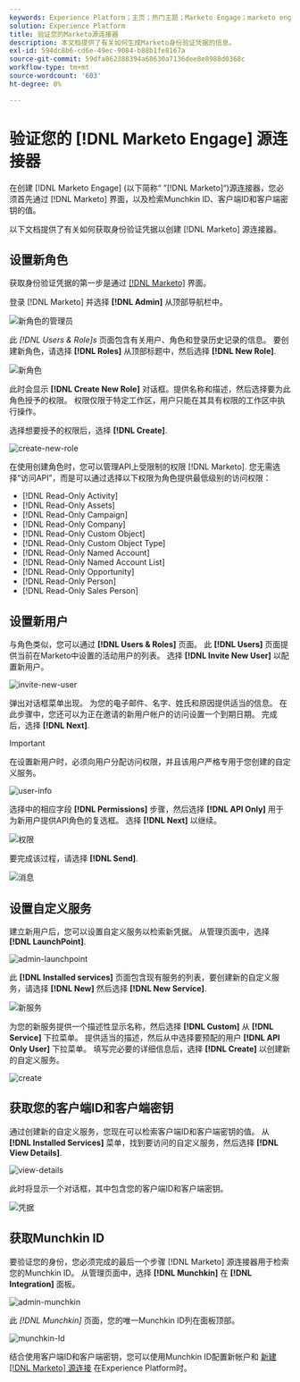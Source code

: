 ```yaml
---
keywords: Experience Platform；主页；热门主题；Marketo Engage；marketo engage；marketo
solution: Experience Platform
title: 验证您的Marketo源连接器
description: 本文档提供了有关如何生成Marketo身份验证凭据的信息。
exl-id: 594dc8b6-cd6e-49ec-9084-b88b1fe8167a
source-git-commit: 59dfa862388394a68630a7136dee8e8988d0368c
workflow-type: tm+mt
source-wordcount: '603'
ht-degree: 0%

---
```


# 验证您的 [!DNL Marketo Engage] 源连接器

在创建 [!DNL Marketo Engage] (以下简称“ ”[!DNL Marketo]“)源连接器，您必须首先通过 [!DNL Marketo] 界面，以及检索Munchkin ID、客户端ID和客户端密钥的值。

以下文档提供了有关如何获取身份验证凭据以创建 [!DNL Marketo] 源连接器。

## 设置新角色

获取身份验证凭据的第一步是通过 [[!DNL Marketo]](https://app-sjint.marketo.com/#MM0A1) 界面。

登录 [!DNL Marketo] 并选择 **[!DNL Admin]** 从顶部导航栏中。

![新角色的管理员](../images/marketo/home.png)

此 *[!DNL Users & Role]s* 页面包含有关用户、角色和登录历史记录的信息。 要创建新角色，请选择 **[!DNL Roles]** 从顶部标题中，然后选择 **[!DNL New Role]**.

![新角色](../images/marketo/new-role.png)

此时会显示 **[!DNL Create New Role]** 对话框。提供名称和描述，然后选择要为此角色授予的权限。 权限仅限于特定工作区，用户只能在其具有权限的工作区中执行操作。

选择想要授予的权限后，选择 **[!DNL Create]**.

![create-new-role](../images/marketo/create-new-role.png)

在使用创建角色时，您可以管理API上受限制的权限 [!DNL Marketo]. 您无需选择“访问API”，而是可以通过选择以下权限为角色提供最低级别的访问权限：

* [!DNL Read-Only Activity]
* [!DNL Read-Only Assets]
* [!DNL Read-Only Campaign]
* [!DNL Read-Only Company]
* [!DNL Read-Only Custom Object]
* [!DNL Read-Only Custom Object Type]
* [!DNL Read-Only Named Account]
* [!DNL Read-Only Named Account List]
* [!DNL Read-Only Opportunity]
* [!DNL Read-Only Person]
* [!DNL Read-Only Sales Person]

## 设置新用户

与角色类似，您可以通过 **[!DNL Users & Roles]** 页面。 此 **[!DNL Users]** 页面提供当前在Marketo中设置的活动用户的列表。 选择 **[!DNL Invite New User]** 以配置新用户。

![invite-new-user](../images/marketo/invite-new-user.png)

弹出对话框菜单出现。 为您的电子邮件、名字、姓氏和原因提供适当的信息。 在此步骤中，您还可以为正在邀请的新用户帐户的访问设置一个到期日期。 完成后，选择 **[!DNL Next]**.

>[!IMPORTANT]
>
>在设置新用户时，必须向用户分配访问权限，并且该用户严格专用于您创建的自定义服务。

![user-info](../images/marketo/new-user-info.png)

选择中的相应字段 **[!DNL Permissions]** 步骤，然后选择 **[!DNL API Only]** 用于为新用户提供API角色的复选框。 选择 **[!DNL Next]** 以继续。

![权限](../images/marketo/permissions.png)

要完成该过程，请选择 **[!DNL Send]**.

![消息](../images/marketo/message.png)

## 设置自定义服务

建立新用户后，您可以设置自定义服务以检索新凭据。 从管理页面中，选择 **[!DNL LaunchPoint]**.

![admin-launchpoint](../images/marketo/admin-launchpoint.png)

此 **[!DNL Installed services]** 页面包含现有服务的列表，要创建新的自定义服务，请选择 **[!DNL New]** 然后选择 **[!DNL New Service]**.

![新服务](../images/marketo/new-service.png)

为您的新服务提供一个描述性显示名称，然后选择 **[!DNL Custom]** 从 **[!DNL Service]** 下拉菜单。 提供适当的描述，然后从中选择要预配的用户 **[!DNL API Only User]** 下拉菜单。 填写完必要的详细信息后，选择 **[!DNL Create]** 以创建新的自定义服务。

![create](../images/marketo/create.png)

## 获取您的客户端ID和客户端密钥

通过创建新的自定义服务，您现在可以检索客户端ID和客户端密钥的值。 从 **[!DNL Installed Services]** 菜单，找到要访问的自定义服务，然后选择 **[!DNL View Details]**.

![view-details](../images/marketo/view-details.png)

此时将显示一个对话框，其中包含您的客户端ID和客户端密钥。

![凭据](../images/marketo/credentials.png)

## 获取Munchkin ID

要验证您的身份，您必须完成的最后一个步骤 [!DNL Marketo] 源连接器用于检索您的Munchkin ID。 从管理页面中，选择 **[!DNL Munchkin]** 在 **[!DNL Integration]** 面板。

![admin-munchkin](../images/marketo/admin-munchkin.png)

此 *[!DNL Munchkin]* 页面，您的唯一Munchkin ID列在面板顶部。

![munchkin-Id](../images/marketo/munchkin-id.png)

结合使用客户端ID和客户端密钥，您可以使用Munchkin ID配置新帐户和 [新建 [!DNL Marketo] 源连接](../../../tutorials/ui/create/adobe-applications/marketo.md) 在Experience Platform时。
